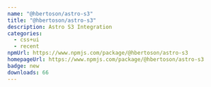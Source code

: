 ```yaml
---
name: "@hbertoson/astro-s3"
title: "@hbertoson/astro-s3"
description: Astro S3 Integration
categories:
  - css+ui
  - recent
npmUrl: https://www.npmjs.com/package/@hbertoson/astro-s3
homepageUrl: https://www.npmjs.com/package/@hbertoson/astro-s3
badge: new
downloads: 66
---
```

